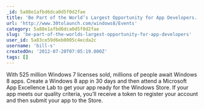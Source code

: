 ```yaml
---
_id: 5a88e1afbd6dca0d5f0d2fae
title: 'Be Part of the World’s Largest Opportunity for App Developers.'
url: 'http://www.30tolaunch.com/windows8/Events'
category: 5a88e1afbd6dca0d5f0d2fae
slug: 'be-part-of-the-worlds-largest-opportunity-for-app-developers'
user_id: 5a83ce59d6eb0005c4ecda2c
username: 'bill-s'
createdOn: '2012-07-20T07:05:19.000Z'
tags: []
---
```


With 525 million Windows 7 licenses sold, millions of people await Windows 8 apps. Create a Windows 8 app in 30 days and then attend a Microsoft App Excellence Lab to get your app ready for the Windows Store. If your app meets our quality criteria, you’ll receive a token to register your account and then submit your app to the Store.
